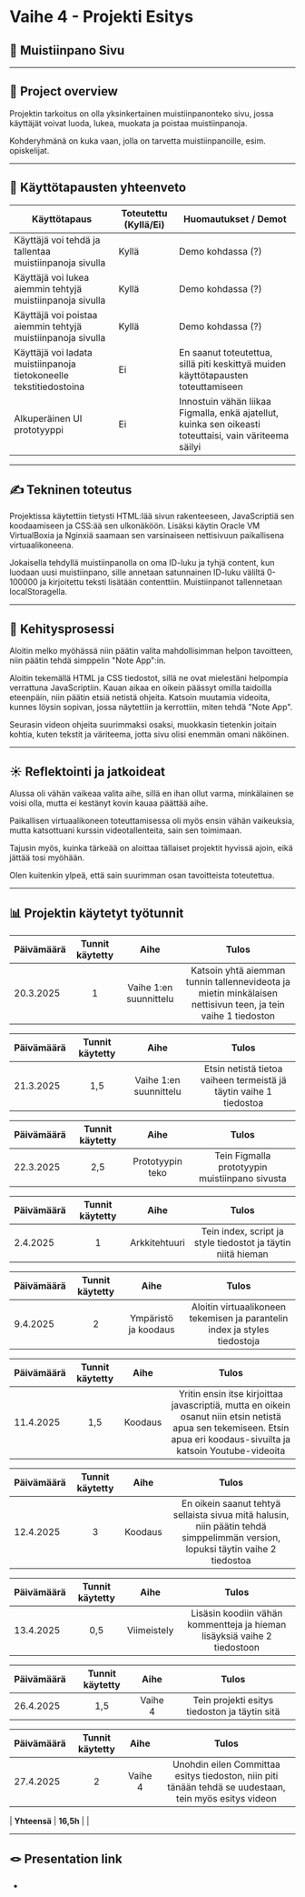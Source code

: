 # Vaihe 4 - Projekti Esitys

## 🎯 Muistiinpano Sivu

---

## 📝 Project overview

Projektin tarkoitus on olla yksinkertainen muistiinpanonteko sivu, jossa käyttäjät voivat luoda, lukea, muokata ja poistaa muistiinpanoja.

Kohderyhmänä on kuka vaan, jolla on tarvetta muistiinpanoille, esim. opiskelijat.

---

## 📌 Käyttötapausten yhteenveto

| Käyttötapaus | Toteutettu (Kyllä/Ei) | Huomautukset / Demot |
|----------|----------------------|------------------------|
| Käyttäjä voi tehdä ja tallentaa muistiinpanoja sivulla | Kyllä | Demo kohdassa (?) |
| Käyttäjä voi lukea aiemmin tehtyjä muistiinpanoja sivulla | Kyllä | Demo kohdassa (?) |
| Käyttäjä voi poistaa aiemmin tehtyjä muistiinpanoja sivulla | Kyllä | Demo kohdassa (?) |
| Käyttäjä voi ladata muistiinpanoja tietokoneelle tekstitiedostoina | Ei | En saanut toteutettua, sillä piti keskittyä muiden käyttötapausten toteuttamiseen |
| Alkuperäinen UI prototyyppi | Ei | Innostuin vähän liikaa Figmalla, enkä ajatellut, kuinka sen oikeasti toteuttaisi, vain väriteema säilyi |

---

## ✍️ Tekninen toteutus

Projektissa käytettiin tietysti HTML:lää sivun rakenteeseen, JavaScriptiä sen koodaamiseen ja CSS:ää sen ulkonäköön. Lisäksi käytin Oracle VM VirtualBoxia ja Nginxiä saamaan sen varsinaiseen nettisivuun paikallisena virtuaalikoneena.

Jokaisella tehdyllä muistiinpanolla on oma ID-luku ja tyhjä content, kun luodaan uusi muistiinpano, sille annetaan satunnainen ID-luku väliltä 0-100000 ja kirjoitettu teksti lisätään contenttiin. Muistiinpanot tallennetaan localStoragella.

---

## 🚂 Kehitysprosessi

Aloitin melko myöhässä niin päätin valita mahdollisimman helpon tavoitteen, niin päätin tehdä simppelin "Note App":in. 

Aloitin tekemällä HTML ja CSS tiedostot, sillä ne ovat mielestäni helpompia verrattuna JavaScriptiin. Kauan aikaa en oikein päässyt omilla taidoilla eteenpäin, niin päätin etsiä netistä ohjeita. Katsoin muutamia videoita, kunnes löysin sopivan, jossa näytettiin ja kerrottiin, miten tehdä "Note App". 

Seurasin videon ohjeita suurimmaksi osaksi, muokkasin tietenkin joitain kohtia, kuten tekstit ja väriteema, jotta sivu olisi enemmän omani näköinen.

---

## ☀️ Reflektointi ja jatkoideat

Alussa oli vähän vaikeaa valita aihe, sillä en ihan ollut varma, minkälainen se voisi olla, mutta ei kestänyt kovin kauaa päättää aihe.

Paikallisen virtuaalikoneen toteuttamisessa oli myös ensin vähän vaikeuksia, mutta katsottuani kurssin videotallenteita, sain sen toimimaan.

Tajusin myös, kuinka tärkeää on aloittaa tällaiset projektit hyvissä ajoin, eikä jättää tosi myöhään. 

Olen kuitenkin ylpeä, että sain suurimman osan tavoitteista toteutettua.

---

## 📊 Projektin käytetyt työtunnit

| Päivämäärä | Tunnit käytetty | Aihe | Tulos |
| :---  |     :---:      |     :---:      |     :---:      |
| 20.3.2025 | 1 | Vaihe 1:en suunnittelu  | Katsoin yhtä aiemman tunnin tallennevideota ja mietin minkälaisen nettisivun teen, ja tein vaihe 1 tiedoston |

| Päivämäärä | Tunnit käytetty | Aihe | Tulos |
| :---  |     :---:      |     :---:      |     :---:      |
| 21.3.2025 | 1,5 | Vaihe 1:en suunnittelu  | Etsin netistä tietoa vaiheen termeistä jä täytin vaihe 1 tiedostoa |

| Päivämäärä | Tunnit käytetty | Aihe | Tulos |
| :---  |     :---:      |     :---:      |     :---:      |
| 22.3.2025 | 2,5 | Prototyypin teko  | Tein Figmalla prototyypin muistiinpano sivusta |

| Päivämäärä | Tunnit käytetty | Aihe | Tulos |
| :---  |     :---:      |     :---:      |     :---:      |
| 2.4.2025 | 1 | Arkkitehtuuri | Tein index, script ja style tiedostot ja täytin niitä hieman |

| Päivämäärä | Tunnit käytetty | Aihe | Tulos |
| :---  |     :---:      |     :---:      |     :---:      |
| 9.4.2025 | 2 | Ympäristö ja koodaus | Aloitin virtuaalikoneen tekemisen ja parantelin index ja styles tiedostoja |

| Päivämäärä | Tunnit käytetty | Aihe | Tulos |
| :---  |     :---:      |     :---:      |     :---:      |
| 11.4.2025 | 1,5 | Koodaus | Yritin ensin itse kirjoittaa javascriptiä,  mutta en oikein osanut niin etsin netistä apua sen tekemiseen. Etsin apua eri koodaus-sivuilta ja katsoin Youtube-videoita |

| Päivämäärä | Tunnit käytetty | Aihe | Tulos |
| :---  |     :---:      |     :---:      |     :---:      |
| 12.4.2025 | 3 | Koodaus | En oikein saanut tehtyä sellaista sivua mitä halusin, niin päätin tehdä simppelimmän version, lopuksi täytin vaihe 2 tiedostoa |

| Päivämäärä | Tunnit käytetty | Aihe | Tulos |
| :---  |     :---:      |     :---:      |     :---:      |
| 13.4.2025 | 0,5 | Viimeistely | Lisäsin koodiin vähän kommentteja ja hieman lisäyksiä vaihe 2 tiedostoon |

| Päivämäärä | Tunnit käytetty | Aihe | Tulos |
| :---  |     :---:      |     :---:      |     :---:      |
| 26.4.2025 | 1,5 | Vaihe 4 | Tein projekti esitys tiedoston ja täytin sitä |

| Päivämäärä | Tunnit käytetty | Aihe | Tulos |
| :---  |     :---:      |     :---:      |     :---:      |
| 27.4.2025 | 2 | Vaihe 4 | Unohdin eilen Committaa esitys tiedoston, niin piti tänään tehdä se uudestaan, tein myös esitys videon |

| **Yhteensä**  | **16,5h** |                                 |

---

## 🪢 Presentation link

-
